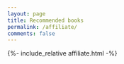 ```yaml
---
layout: page
title: Recommended books
permalink: /affiliate/
comments: false
---
```


{%- include_relative affiliate.html -%}